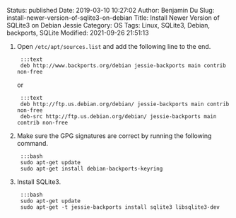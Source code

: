 Status: published
Date: 2019-03-10 10:27:02
Author: Benjamin Du
Slug: install-newer-version-of-sqlite3-on-debian
Title: Install Newer Version of SQLite3 on Debian Jessie
Category: OS
Tags: Linux, SQLite3, Debian, backports, SQLite
Modified: 2021-09-26 21:51:13


1. Open `/etc/apt/sources.list` and add the following line to the end.

        :::text
        deb http://www.backports.org/debian jessie-backports main contrib non-free

    or

        :::text
        deb http://ftp.us.debian.org/debian/ jessie-backports main contrib non-free
        deb-src http://ftp.us.debian.org/debian/ jessie-backports main contrib non-free

2. Make sure the GPG signatures are correct by running the following command.

        :::bash
        sudo apt-get update
        sudo apt-get install debian-backports-keyring

3. Install SQLite3.

        :::bash
        sudo apt-get update
        sudo apt-get -t jessie-backports install sqlite3 libsqlite3-dev
